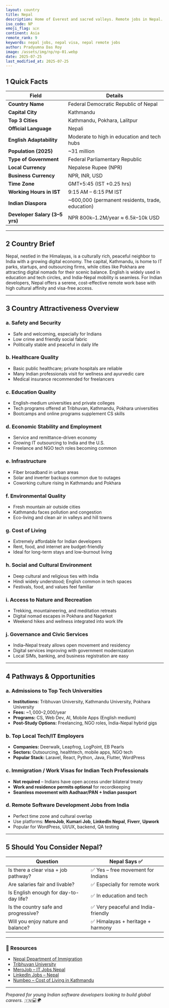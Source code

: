```yaml
---
layout: country
title: Nepal
description: Home of Everest and sacred valleys. Remote jobs in Nepal. Trilp AI curated info. Indians in Nepal.
iso_code: NP
emoji_flag: 🇳🇵
continent: Asia
remote_rank: 9
keywords: nepal jobs, nepal visa, nepal remote jobs
author: Pradyumna Das Roy
image: /assets/img/np/np-01.webp
date: 2025-07-25
last_modified_at: 2025-07-25
---
```


## 1 Quick Facts

| Field                          | Details                                          |
| ------------------------------ | ------------------------------------------------ |
| **Country Name**               | Federal Democratic Republic of Nepal             |
| **Capital City**               | Kathmandu                                        |
| **Top 3 Cities**               | Kathmandu, Pokhara, Lalitpur                     |
| **Official Language**          | Nepali                                           |
| **English Adaptability**       | Moderate to high in education and tech hubs      |
| **Population (2025)**          | ~31 million                                      |
| **Type of Government**         | Federal Parliamentary Republic                   |
| **Local Currency**             | Nepalese Rupee (NPR)                             |
| **Business Currency**          | NPR, INR, USD                                    |
| **Time Zone**                  | GMT+5:45 (IST +0.25 hrs)                         |
| **Working Hours in IST**       | 9:15 AM – 6:15 PM IST                            |
| **Indian Diaspora**            | ~600,000 (permanent residents, trade, education) |
| **Developer Salary (3–5 yrs)** | NPR 800k–1.2M/year ≈ $6.5k–$10k USD              |

---

## 2 Country Brief

Nepal, nestled in the Himalayas, is a culturally rich, peaceful neighbor to India with a growing digital economy. The capital, Kathmandu, is home to IT parks, startups, and outsourcing firms, while cities like Pokhara are attracting digital nomads for their scenic balance. English is widely used in education and tech circles, and India-Nepal mobility is seamless. For Indian developers, Nepal offers a serene, cost-effective remote work base with high cultural affinity and visa-free access.

---

## 3 Country Attractiveness Overview

### a. Safety and Security

- Safe and welcoming, especially for Indians
- Low crime and friendly social fabric
- Politically stable and peaceful in daily life

### b. Healthcare Quality

- Basic public healthcare; private hospitals are reliable
- Many Indian professionals visit for wellness and ayurvedic care
- Medical insurance recommended for freelancers

### c. Education Quality

- English-medium universities and private colleges
- Tech programs offered at Tribhuvan, Kathmandu, Pokhara universities
- Bootcamps and online programs supplement CS skills

### d. Economic Stability and Employment

- Service and remittance-driven economy
- Growing IT outsourcing to India and the U.S.
- Freelance and NGO tech roles becoming common

### e. Infrastructure

- Fiber broadband in urban areas
- Solar and inverter backups common due to outages
- Coworking culture rising in Kathmandu and Pokhara

### f. Environmental Quality

- Fresh mountain air outside cities
- Kathmandu faces pollution and congestion
- Eco-living and clean air in valleys and hill towns

### g. Cost of Living

- Extremely affordable for Indian developers
- Rent, food, and internet are budget-friendly
- Ideal for long-term stays and low-burnout living

### h. Social and Cultural Environment

- Deep cultural and religious ties with India
- Hindi widely understood; English common in tech spaces
- Festivals, food, and values feel familiar

### i. Access to Nature and Recreation

- Trekking, mountaineering, and meditation retreats
- Digital nomad escapes in Pokhara and Nagarkot
- Weekend hikes and wellness integrated into work life

### j. Governance and Civic Services

- India–Nepal treaty allows open movement and residency
- Digital services improving with government modernization
- Local SIMs, banking, and business registration are easy

---

## 4 Pathways & Opportunities

### a. Admissions to Top Tech Universities

- **Institutions:** Tribhuvan University, Kathmandu University, Pokhara University
- **Fees:** ~$1,000–$2,000/year
- **Programs:** CS, Web Dev, AI, Mobile Apps (English medium)
- **Post-Study Options:** Freelancing, NGO roles, India-Nepal hybrid gigs

### b. Top Local Tech/IT Employers

- **Companies:** Deerwalk, Leapfrog, LogPoint, EB Pearls
- **Sectors:** Outsourcing, healthtech, mobile apps, NGO tech
- **Popular Stack:** Laravel, React, Python, Java, Flutter, WordPress

### c. Immigration / Work Visas for Indian Tech Professionals

- **Not required** – Indians have open access under bilateral treaty
- **Work and residence permits optional** for recordkeeping
- **Seamless movement with Aadhaar/PAN + Indian passport**

### d. Remote Software Development Jobs from India

- Perfect time zone and cultural overlap
- Use platforms: **MeroJob**, **Kumari Job**, **LinkedIn Nepal**, **Fiverr**, **Upwork**
- Popular for WordPress, UI/UX, backend, QA testing

---

## 5 Should You Consider Nepal?

| Question                               | Nepal Says ✅                       |
| -------------------------------------- | ----------------------------------- |
| Is there a clear visa + job pathway?   | ✅ Yes – free movement for Indians  |
| Are salaries fair and livable?         | ✅ Especially for remote work       |
| Is English enough for day-to-day life? | ✅ In education and tech            |
| Is the country safe and progressive?   | ✅ Very peaceful and India-friendly |
| Will you enjoy nature and balance?     | ✅ Himalayas + heritage + harmony   |

---

### 🔗 Resources

- [Nepal Department of Immigration](https://www.immigration.gov.np/)
- [Tribhuvan University](https://tribhuvan-university.edu.np/)
- [MeroJob – IT Jobs Nepal](https://merojob.com/)
- [LinkedIn Jobs – Nepal](https://www.linkedin.com/jobs/search/?location=Nepal)
- [Numbeo – Cost of Living in Kathmandu](https://www.numbeo.com/cost-of-living/in/Kathmandu)

---

_Prepared for young Indian software developers looking to build global careers. 🇮🇳💻🌍_
